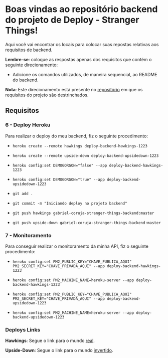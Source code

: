 # Boas vindas ao repositório backend do projeto de Deploy - Stranger Things!

Aqui você vai encontrar os locais para colocar suas repostas relativas aos requisitos de backend.

**Lembre-se**: coloque as respostas apenas dos requisitos que contém o seguinte direcionamento:

  - Adicione os comandos utilizados, de maneira sequencial, ao README do backend.

**Nota**: Este direcionamento está presente no [repositório](https://github.com/tryber/sd-01-block31-stranger-things) em que os requisitos do projeto são destrinchados.

## Requisitos

### 6 - Deploy Heroku

Para realizar o deploy do meu backend, fiz o seguinte procedimento:

- `heroku create --remote hawkings deploy-backend-hawkings-1223`
- `heroku create --remote upside-down deploy-backend-upsidedown-1223`

- `heroku config:set DEMOGORGON="false" --app deploy-backend-hawkings-1223`
- `heroku config:set DEMOGORGON="true" --app deploy-backend-upsidedown-1223`
 
- `git add .`
- `git commit -m "Iniciando deploy no projeto backend"`  
- `git push hawkings gabriel-coruja-stranger-things-backend:master`
- `git push upside-down gabriel-coruja-stranger-things-backend:master`

### 7 - Monitoramento

Para conseguir realizar o monitoramento da minha API, fiz o seguinte procedimento:

- `heroku config:set PM2_PUBLIC_KEY="CHAVE_PUBLICA_AQUI" PM2_SECRET_KEY="CHAVE_PRIVADA_AQUI" --app deploy-backend-hawkings-1223`
- `heroku config:set PM2_MACHINE_NAME=heroku-server --app deploy-backend-hawkings-1223`

- `heroku config:set PM2_PUBLIC_KEY="CHAVE_PUBLICA_AQUI" PM2_SECRET_KEY="CHAVE_PRIVADA_AQUI" --app deploy-backend-upsidedown-1223`
- `heroku config:set PM2_MACHINE_NAME=heroku-server --app deploy-backend-upsidedown-1223`

### Deploys Links

**Hawkings**: Segue o link para o mundo [real](https://deploy-backend-hawkings-1223.herokuapp.com/).

**Upside-Down**: Segue o link para o mundo [invertido](https://deploy-backend-upsidedown-1223.herokuapp.com/).

